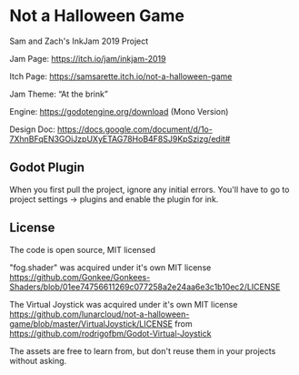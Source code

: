 Not a Halloween Game
==========================
Sam and Zach's InkJam 2019 Project

Jam Page: https://itch.io/jam/inkjam-2019

Itch Page: https://samsarette.itch.io/not-a-halloween-game

Jam Theme: “At the brink”

Engine: https://godotengine.org/download (Mono Version)

Design Doc: https://docs.google.com/document/d/1o-7XhnBFqEN3GOiJzpUXyETAG78HoB4F8SJ9KpSzizg/edit#


Godot Plugin
--------------
When you first pull the project, ignore any initial errors.
You'll have to go to project settings -> plugins and enable the plugin for ink.

License
---------
The code is open source, MIT licensed

"fog.shader" was acquired under it's own MIT license https://github.com/Gonkee/Gonkees-Shaders/blob/01ee74756611269c077258a2e24aa6e3c1b10ec2/LICENSE

The Virtual Joystick was acquired under it's own MIT license https://github.com/lunarcloud/not-a-halloween-game/blob/master/VirtualJoystick/LICENSE from https://github.com/rodrigofbm/Godot-Virtual-Joystick

The assets are free to learn from, but don't reuse them in your projects without asking.
